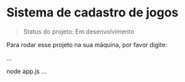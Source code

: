 # Sistema de cadastro de jogos

> Status do projeto: Em desenvolvimento

Para rodar esse projeto na sua máquina, por favor digite:

...

node app.js
...
